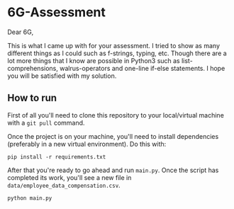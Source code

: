# 6G-Assessment
Dear 6G,

This is what I came up with for your assessment.
I tried to show as many different things as I could
such as f-strings, typing, etc. Though there are a lot more things that I know are possible in Python3 such as list-comprehensions,
walrus-operators and one-line if-else statements. I hope you will be satisfied with my solution.

## How to run
First of all you'll need to clone this repository to your local/virtual machine with a `git pull` command.

Once the project is on your machine, you'll need to install dependencies (preferably in a new virtual environment). Do this with:
```
pip install -r requirements.txt
```

After that you're ready to go ahead and run `main.py`. Once the script has completed its work, you'll see a new file in `data/employee_data_compensation.csv`.
```
python main.py
```